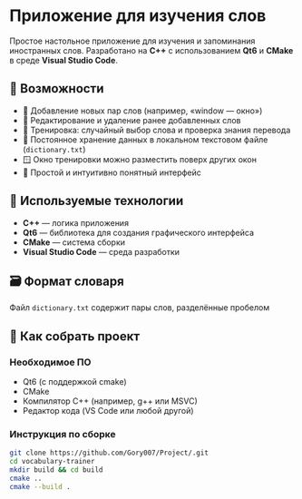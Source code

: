 # Приложение для изучения слов

Простое настольное приложение для изучения и запоминания иностранных слов. Разработано на **C++** с использованием **Qt6** и **CMake** в среде **Visual Studio Code**.

## 📌 Возможности

- 📝 Добавление новых пар слов (например, «window — окно»)
- 🔧 Редактирование и удаление ранее добавленных слов
- 🧠 Тренировка: случайный выбор слова и проверка знания перевода
- 💾 Постоянное хранение данных в локальном текстовом файле (`dictionary.txt`)
- 🪟 Окно тренировки можно разместить поверх других окон
- 🎯 Простой и интуитивно понятный интерфейс

## 🔧 Используемые технологии

- **C++** — логика приложения  
- **Qt6** — библиотека для создания графического интерфейса  
- **CMake** — система сборки  
- **Visual Studio Code** — среда разработки   

## 🗃️ Формат словаря

Файл `dictionary.txt` содержит пары слов, разделённые пробелом


## 🚀 Как собрать проект

### Необходимое ПО

- Qt6 (с поддержкой cmake)
- CMake
- Компилятор C++ (например, g++ или MSVC)
- Редактор кода (VS Code или любой другой)

### Инструкция по сборке

```bash
git clone https://github.com/Gory007/Project/.git
cd vocabulary-trainer
mkdir build && cd build
cmake ..
cmake --build .
